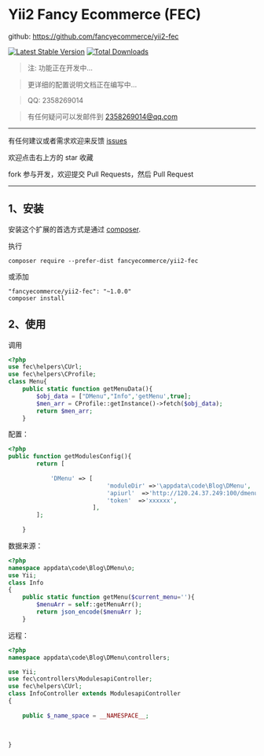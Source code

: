 Yii2 Fancy Ecommerce  (FEC)
=========


github: https://github.com/fancyecommerce/yii2-fec

[![Latest Stable Version](https://poser.pugx.org/myweishanli/yii2-extjs-rbac/v/stable.png)](https://github.com/fancyecommerce/yii2-fec)
[![Total Downloads](https://poser.pugx.org/myweishanli/yii2-extjs-rbac/downloads.png)](https://github.com/fancyecommerce/yii2-fec)

> 注: 功能正在开发中...

> 更详细的配置说明文档正在编写中...

> QQ: 2358269014

> 有任何疑问可以发邮件到 2358269014@qq.com

---
有任何建议或者需求欢迎来反馈 [issues](../../issues)

欢迎点击右上方的 star 收藏

fork 参与开发，欢迎提交 Pull Requests，然后 Pull Request

---

1、安装
------------

安装这个扩展的首选方式是通过 [composer](http://getcomposer.org/download/).

执行

```
composer require --prefer-dist fancyecommerce/yii2-fec
```
或添加

```
"fancyecommerce/yii2-fec": "~1.0.0"
composer install
```

2、使用
------------


调用
```php
<?php
use fec\helpers\CUrl;
use fec\helpers\CProfile;
class Menu{
	public static function getMenuData(){
		$obj_data = ["DMenu","Info",'getMenu',true];
		$men_arr = CProfile::getInstance()->fetch($obj_data);
		return $men_arr;
	}
```

配置：
```php
<?php
public function getModulesConfig(){
		return [
			
			'DMenu' => [
							'moduleDir' =>'\appdata\code\Blog\DMenu',
							'apiurl'  =>'http://120.24.37.249:100/dmenu',
							'token'  =>'xxxxxx',
						],	
		];
		
	}
```

数据来源：
```php
<?php
namespace appdata\code\Blog\DMenu\o;
use Yii;
class Info
{
	public static function getMenu($current_menu=''){
		$menuArr = self::getMenuArr();
		return json_encode($menuArr );
	}

```
远程：
```php
<?php
namespace appdata\code\Blog\DMenu\controllers;

use Yii;
use fec\controllers\ModulesapiController;
use fec\helpers\CUrl;
class InfoController extends ModulesapiController
{
  
	public $_name_space = __NAMESPACE__;
	
	
	
}
```


